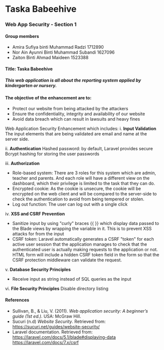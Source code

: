 # Taska Babeehive
### Web App Security - Section 1

#### Group members
* Amira Sufiya binti Muhammad Radzi 1712890
* Nor Ain Ayunni Binti Muhammad Subandi 1627096
* Zaiton Binti Ahmad Maideen 1523388

#### Title: Taska Babeehive
##### This web application is all about the reporting system applied by kindergarten or nursery.


#### The objective of the enhancement are to: 
* Protect our website from being attacked by the attackers
* Ensure the confidentiality, integrity and availability of our website
* Avoid data breach which can result in lawsuits and heavy fines

Web Application Security Enhancement which includes:
i. **Input Validation** 
The input elements that are being validated are email and name at the server side. 

ii. **Authentication**
Hashed password: by default, Laravel provides secure Bcrypt hashing for storing the user passwords

iii. **Authorization**
* Role-based system: There are 3 roles for this system which are admin, teacher and parents. And each role will have a different view on the dashboard, which their privilege is limited to the task that they can do. 
* Encrypted cookie: As the cookie is unsecure, the cookie will be encrypted on the web client and will be compared to the server-side to check the authentication to avoid from being tempered or stolen. 
* Log out function: The user can log out with a single click

iv. **XSS and CSRF Prevention**
* Sanitize input by using "curly" braces {{ }} which display data passed to the Blade views by wrapping the variable in it. This is to prevent XSS attacks for from the input
* CSRF token: Laravel automatically generates a CSRF "token" for each active user session that the application manages to check that the authenticated user is actually making requests to the application or not. HTML form will include a hidden CSRF token field in the form so that the CSRF protection middleware can validate the request.

v. **Database Security Principles** 
* Receive input as string instead of SQL queries as the input


vi. **File Security Principles**
Disable directory listing
	
#### References
* Sullivan, B., & Liu, V. (2011). *Web application security: A beginner’s guide (1st ed.).* USA: McGraw Hill.
* Sucuri (n.d) *Website Security*. Retrieved from:  https://sucuri.net/guides/website-security/ 
* Laravel documentation. Retrieved from: https://laravel.com/docs/5.1/blade#displaying-data 
https://laravel.com/docs/7.x/csrf 

